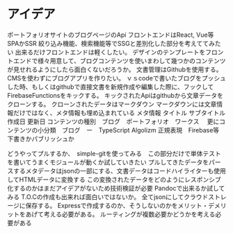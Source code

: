 # アイデア

ポートフォリオサイトのブログページのApi
フロントエンドはReact, Vue等　SPAかSSR
絞り込み機能、検索機能等でSSGと差別化した部分を考えててみたい
出来るだけフロントエンドは軽くしたい。
デザインのテンプレートをフロントエンドで様々用意して、ブログコンテンツを使いまわして幾つかのコンテンツが見せれるようにしたら面白くないだろうか。
文書管理はGithubを使用する。
CMSを使わずにブログアプリを作りたい。
ｖｓcodeで書いたブログをプッシュした時、もしくはgithubで直接文書を新規作成や編集した際に、フックしてFirebaseFunctionsをキックする。
キックされたApiはgithubから文章データをクローンする。
クローンされたデータはマークダウン
マークダウンには文章情報だけではなく、メタ情報も埋め込まれている
メタ情報
タイトル
サブタイトル
作成日
更新日
コンテンツの種別　ブログ　ポートフォリオ　ワークス　
更にコンテンツの小分類　ブログ　ー　TypeScript Algolizm 正規表現　Firebase等
下書きかパブリッシュか

どうやってプルするか、　simple-gitを使ってみる　この部分だけで単体テストを書いてうまくモジュールが動くか試していきたい
プルしてきたデータをパースするメタデータはjsonの一部にする、文書データはコードハイライターも使用してHTMLデータに変換する
この変換されたデータをどのようにレスポンシブ化するのかはまだアイデアがないため技術検証が必要
Pandocで出来るか試してみる
T.O.Cの作成も出来れば面白いではないか。
全てjsonにしてクラウドストレージに保存する。
Expressで作成するのか、そうしないのかをメリット・デメリットをあげて考える必要がある。
ルーティングが複数必要かどうかを考える必要がある
